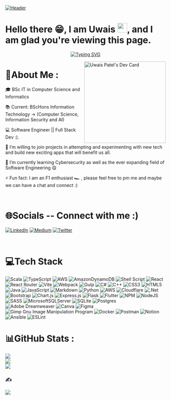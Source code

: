 [![Header](https://raw.githubusercontent.com/uwaisdev/uwaisdev/main/new-banner.png "Header")](/)

# Hello there 😁, I am Uwais <img src="https://raw.githubusercontent.com/uwaisdev/uwaisdev/main/wave.gif" width="30px">, and I am glad you're viewing this page.

<p align="center">
  <a href="https://git.io/typing-svg"><img src="https://readme-typing-svg.herokuapp.com?font=Fira+Code&duration=3000&pause=1000&color=58F725&center=true&vCenter=true&width=435&lines=Information+Security;Artificial+Intelligence;Formula+1;Explore;Debugging;Breaking;Patching;Testing;Deploying;Waiting...;Repeat+%F0%9F%99%83" alt="Typing SVG" /></a>
</p>

<!--   <a href="https://github.com/DenverCoder1/readme-typing-svg"><img src="https://readme-typing-svg.herokuapp.com?font=Fira&color=%2336BCF7&size=25&duration=7000&center=true&vCenter=true&width=850&lines=%F0%9F%93%9AStudent+that+loves+to+learn!;%F0%9F%94%A7A+programmer+that+always+wants+to+experiment+with+stuff;%F0%9F%92%BBSoftware+Engineer+that+aspires+to+grow+and+improve+daily;Cybersecurity+Junior+%F0%9F%94%90"></a> -->



<div align="left">

<a href="https://app.daily.dev/LuciusFox92" target="_blank">
    <img 
        src="https://api.daily.dev/devcards/a9a09606cb8e4742a40a6fd178e9906a.png?r=wdq" width="256" align="right" alt="Uwais Patel's Dev Card"/>
    </a>
</div>

<!--https://api.daily.dev/devcards/a9a09606cb8e4742a40a6fd178e9906a.png?r=ra3-->



# 💫About Me :

🎓 BSc IT in Computer Science and Informatics

📚 Current: BScHons Information Technology -> (Computer Science, Information Security and AI)

💻 Software Engineer || Full Stack Dev :).

🤝 I’m willing to join projects in attempting and experimenting with new tech and build new exciting apps that will benefit us all.

🌱 I’m currently learning Cybersecurity as well as the ever expanding field of Software Engineering 😋

⚡ Fun fact: I am an F1 enthusiast 🏎 , please feel free to pm me and maybe we can have a chat and connect :)


<br/>



# 🌐Socials -- Connect with me :)
[![LinkedIn](https://img.shields.io/badge/LinkedIn-%230077B5.svg?logo=linkedin&logoColor=white)](https://linkedin.com/in/uwais-patel-0092) [![Medium](https://img.shields.io/badge/Medium-12100E?logo=medium&logoColor=white)](https://medium.com/@uwais-dev) [![Twitter](https://img.shields.io/badge/Twitter-%231DA1F2.svg?logo=Twitter&logoColor=white)](https://twitter.com/Uwaisdev)


<br/>

# 💻Tech Stack
![Scala](https://img.shields.io/badge/scala-%23DC322F.svg?style=flat&logo=scala&logoColor=white) ![TypeScript](https://img.shields.io/badge/typescript-%23007ACC.svg?style=flat&logo=typescript&logoColor=white) ![AWS](https://img.shields.io/badge/AWS-%23FF9900.svg?style=flat&logo=amazon-aws&logoColor=white) ![AmazonDynamoDB](https://img.shields.io/badge/Amazon%20DynamoDB-4053D6?style=flat&logo=Amazon%20DynamoDB&logoColor=white) ![Shell Script](https://img.shields.io/badge/shell_script-%23121011.svg?style=flat&logo=gnu-bash&logoColor=white) ![React](https://img.shields.io/badge/react-%2320232a.svg?style=flat&logo=react&logoColor=%2361DAFB) ![React Router](https://img.shields.io/badge/React_Router-CA4245?style=flat&logo=react-router&logoColor=white) ![Vite](https://img.shields.io/badge/vite-%23646CFF.svg?style=flat&logo=vite&logoColor=white) ![Webpack](https://img.shields.io/badge/webpack-%238DD6F9.svg?style=flat&logo=webpack&logoColor=black) ![Gulp](https://img.shields.io/badge/GULP-%23CF4647.svg?style=flat&logo=gulp&logoColor=white) ![C#](https://img.shields.io/badge/c%23-%23239120.svg?style=flat&logo=c-sharp&logoColor=white) ![C++](https://img.shields.io/badge/c++-%2300599C.svg?style=flat&logo=c%2B%2B&logoColor=white) ![CSS3](https://img.shields.io/badge/css3-%231572B6.svg?style=flat&logo=css3&logoColor=white) ![HTML5](https://img.shields.io/badge/html5-%23E34F26.svg?style=flat&logo=html5&logoColor=white) ![Java](https://img.shields.io/badge/java-%23ED8B00.svg?style=flat&logo=java&logoColor=white) ![JavaScript](https://img.shields.io/badge/javascript-%23323330.svg?style=flat&logo=javascript&logoColor=%23F7DF1E) ![Markdown](https://img.shields.io/badge/markdown-%23000000.svg?style=flat&logo=markdown&logoColor=white) ![Python](https://img.shields.io/badge/python-3670A0?style=flat&logo=python&logoColor=ffdd54) ![AWS](https://img.shields.io/badge/AWS-%23FF9900.svg?style=flat&logo=amazon-aws&logoColor=white) ![Cloudflare](https://img.shields.io/badge/Cloudflare-F38020?style=flat&logo=Cloudflare&logoColor=white) ![.Net](https://img.shields.io/badge/.NET-5C2D91?style=flat&logo=.net&logoColor=white) ![Bootstrap](https://img.shields.io/badge/bootstrap-%23563D7C.svg?style=flat&logo=bootstrap&logoColor=white) ![Chart.js](https://img.shields.io/badge/chart.js-F5788D.svg?style=flat&logo=chart.js&logoColor=white) ![Express.js](https://img.shields.io/badge/express.js-%23404d59.svg?style=flat&logo=express&logoColor=%2361DAFB) ![Flask](https://img.shields.io/badge/flask-%23000.svg?style=flat&logo=flask&logoColor=white) ![Flutter](https://img.shields.io/badge/Flutter-%2302569B.svg?style=flat&logo=Flutter&logoColor=white) ![NPM](https://img.shields.io/badge/NPM-%23000000.svg?style=flat&logo=npm&logoColor=white) ![NodeJS](https://img.shields.io/badge/node.js-6DA55F?style=flat&logo=node.js&logoColor=white) ![SASS](https://img.shields.io/badge/SASS-hotpink.svg?style=flat&logo=SASS&logoColor=white) ![MicrosoftSQLServer](https://img.shields.io/badge/Microsoft%20SQL%20Sever-CC2927?style=flat&logo=microsoft%20sql%20server&logoColor=white) ![SQLite](https://img.shields.io/badge/sqlite-%2307405e.svg?style=flat&logo=sqlite&logoColor=white) ![Postgres](https://img.shields.io/badge/postgres-%23316192.svg?style=flat&logo=postgresql&logoColor=white) ![Adobe Dreamweaver](https://img.shields.io/badge/Adobe%20Dreamweaver-FF61F6.svg?style=flat&logo=Adobe%20Dreamweaver&logoColor=white) ![Canva](https://img.shields.io/badge/Canva-%2300C4CC.svg?style=flat&logo=Canva&logoColor=white) 	![Figma](https://img.shields.io/badge/figma-%23F24E1E.svg?style=flat&logo=figma&logoColor=white) ![Gimp Gnu Image Manipulation Program](https://img.shields.io/badge/Gimp-657D8B?style=flat&logo=gimp&logoColor=FFFFFF) ![Docker](https://img.shields.io/badge/docker-%230db7ed.svg?style=flat&logo=docker&logoColor=white) ![Postman](https://img.shields.io/badge/Postman-FF6C37?style=flat&logo=postman&logoColor=white) ![Notion](https://img.shields.io/badge/Notion-%23000000.svg?style=flat&logo=notion&logoColor=white) ![Ansible](https://img.shields.io/badge/ansible-%231A1918.svg?style=flat&logo=ansible&logoColor=white) ![ESLint](https://img.shields.io/badge/ESLint-4B3263?style=flat&logo=eslint&logoColor=white)




# 📊GitHub Stats :
![](https://github-readme-stats.vercel.app/api?username=uwaisdev&theme=radical&hide_border=false&include_all_commits=false&count_private=true)<br/>
![](https://github-readme-streak-stats.herokuapp.com/?user=uwaisdev&theme=radical&hide_border=false)<br/>
![](https://github-readme-stats.vercel.app/api/top-langs/?username=uwaisdev&theme=radical&hide_border=false&include_all_commits=false&count_private=true&layout=compact)


### ✍️
![](https://quotes-github-readme.vercel.app/api?type=horizontal&theme=tokyonight)
